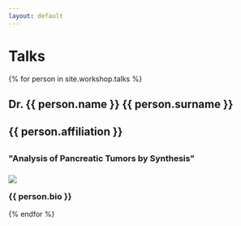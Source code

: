 ```yaml
---
layout: default
---
```


# Talks
{% for person in site.workshop.talks %}
<div class="speaker">
    <div class="details" >
    <h2 class="name">Dr. {{ person.name }} {{ person.surname }}<h2>
    <h2 class="affiliation">{{ person.affiliation }}<h2>
    <h3 class="title">"Analysis of Pancreatic Tumors by Synthesis"<h3>
        <div>
            <img src="{{ person.pic }}"/>
        </div>
        <div class="bio">
            <p>{{ person.bio }}</p>
        </div>
    </div>
</div>
{% endfor %}


